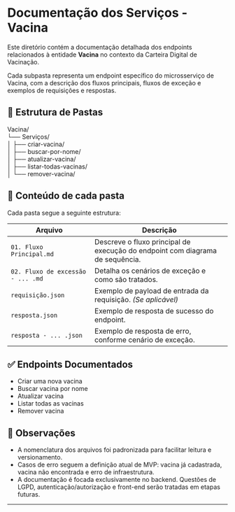 # Documentação dos Serviços - Vacina

Este diretório contém a documentação detalhada dos endpoints relacionados à entidade **Vacina** no contexto da Carteira Digital de Vacinação.

Cada subpasta representa um endpoint específico do microsserviço de Vacina, com a descrição dos fluxos principais, fluxos de exceção e exemplos de requisições e respostas.

## 📁 Estrutura de Pastas

Vacina/ 
<br>└── Serviços/
<br>│ ├── criar-vacina/
<br>│ ├── buscar-por-nome/
<br>│ ├── atualizar-vacina/
<br>│ ├── listar-todas-vacinas/
<br>│ └── remover-vacina/

## 📄 Conteúdo de cada pasta

Cada pasta segue a seguinte estrutura:

| Arquivo                            | Descrição |
|-----------------------------------|-----------|
| `01. Fluxo Principal.md`          | Descreve o fluxo principal de execução do endpoint com diagrama de sequência. |
| `02. Fluxo de excessão - ... .md` | Detalha os cenários de exceção e como são tratados. |
| `requisição.json`                 | Exemplo de payload de entrada da requisição. *(Se aplicável)* |
| `resposta.json`                   | Exemplo de resposta de sucesso do endpoint. |
| `resposta - ... .json`            | Exemplo de resposta de erro, conforme cenário de exceção. |

## ✅ Endpoints Documentados

- Criar uma nova vacina
- Buscar vacina por nome
- Atualizar vacina
- Listar todas as vacinas
- Remover vacina

## 🚧 Observações

- A nomenclatura dos arquivos foi padronizada para facilitar leitura e versionamento.
- Casos de erro seguem a definição atual de MVP: vacina já cadastrada, vacina não encontrada e erro de infraestrutura.
- A documentação é focada exclusivamente no backend. Questões de LGPD, autenticação/autorização e front-end serão tratadas em etapas futuras.

---
